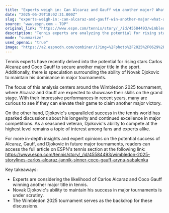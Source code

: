```yaml
---
title: "Experts weigh in: Can Alcaraz and Gauff win another major? What about Djokovic?"
date: "2025-06-29T18:02:31.000Z"
slug: "experts-weigh-in:-can-alcaraz-and-gauff-win-another-major-what-about-djokovic"
source: "www.espn.com - TOP"
original_link: "https://www.espn.com/tennis/story/_/id/45584493/wimbledon-2025-storylines-carlos-alcaraz-jannik-sinner-coco-gauff-aryna-sabalenka"
description: "Tennis experts are analyzing the potential for rising stars Carlos Alcaraz and Coco Gauff to secure another major title, while also speculating on Novak Djokovic's ability to maintain his dominance in major tournaments, with a focus on the upcoming Wimbledon 2025 tournament."
mode: "summarize"
used_openai: "true"
image: "https://a2.espncdn.com/combiner/i?img=%2Fphoto%2F2025%2F0629%2Fr1512566_1296x729_16%2D9.jpg"
---
```


Tennis experts have recently delved into the potential for rising stars Carlos Alcaraz and Coco Gauff to secure another major title in the sport. Additionally, there is speculation surrounding the ability of Novak Djokovic to maintain his dominance in major tournaments.

The focus of this analysis centers around the Wimbledon 2025 tournament, where Alcaraz and Gauff are expected to showcase their skills on the grand stage. With their impressive performances in recent years, many are curious to see if they can elevate their game to claim another major victory.

On the other hand, Djokovic's unparalleled success in the tennis world has sparked discussions about his longevity and continued excellence in major competitions. As a seasoned veteran, Djokovic's ability to compete at the highest level remains a topic of interest among fans and experts alike.

For more in-depth insights and expert opinions on the potential success of Alcaraz, Gauff, and Djokovic in future major tournaments, readers can access the full article on ESPN's tennis section at the following link: https://www.espn.com/tennis/story/_/id/45584493/wimbledon-2025-storylines-carlos-alcaraz-jannik-sinner-coco-gauff-aryna-sabalenka

Key takeaways:
- Experts are considering the likelihood of Carlos Alcaraz and Coco Gauff winning another major title in tennis.
- Novak Djokovic's ability to maintain his success in major tournaments is under scrutiny.
- The Wimbledon 2025 tournament serves as the backdrop for these discussions.